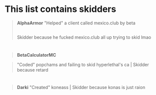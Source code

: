 # This list contains skidders

>**AlphaArmor** 
>"Helped" a client called mexico.club by beta
>##
> Skidder because he fucked mexico.club all up trying to skid lmao

#

>**BetaCalculatorMC** 

>"Coded" popchams and failing to skid hyperlethal's ca | Skidder because retard
#
>**Darki** 
>"Created" koneass | Skidder because konas is just raion

